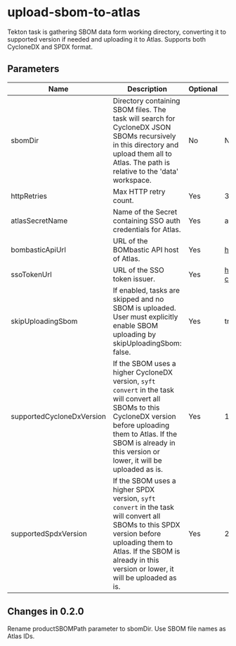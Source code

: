 # upload-sbom-to-atlas
Tekton task is gathering SBOM data form working directory, converting it to supported version if needed and uploading it to Atlas.
Supports both CycloneDX and SPDX format.

## Parameters

| Name                      | Description                                                                                                                                                                                                                          | Optional | Default value                                                                 |
|---------------------------|--------------------------------------------------------------------------------------------------------------------------------------------------------------------------------------------------------------------------------------|----------|-------------------------------------------------------------------------------|
| sbomDir                   | Directory containing SBOM files. The task will search for CycloneDX JSON SBOMs recursively in this directory and upload them all to Atlas. The path is relative to the 'data' workspace.                                             | No       | None                                                                          |
| httpRetries               | Max HTTP retry count.                                                                                                                                                                                                                | Yes      | 3                                                                             |
| atlasSecretName           | Name of the Secret containing SSO auth credentials for Atlas.                                                                                                                                                                        | Yes      | atlas-prod-sso-secret                                                         |
| bombasticApiUrl           | URL of the BOMbastic API host of Atlas.                                                                                                                                                                                              | Yes      | https://sbom.atlas.devshift.net                                               |
| ssoTokenUrl               | URL of the SSO token issuer.                                                                                                                                                                                                         | Yes      | https://auth.redhat.com/auth/realms/EmployeeIDP/protocol/openid-connect/token |
| skipUploadingSbom         | If enabled, tasks are skipped and no SBOM is uploaded. User must explicitly enable SBOM uploading by skipUploadingSbom: false.                                                                                                       | Yes      | true                                                                          |
| supportedCycloneDxVersion | If the SBOM uses a higher CycloneDX version, `syft convert` in the task will convert all SBOMs to this CycloneDX version before uploading them to Atlas. If the SBOM is already in this version or lower, it will be uploaded as is. | Yes      | 1.4                                                                           |
| supportedSpdxVersion      | If the SBOM uses a higher SPDX version, `syft convert` in the task will convert all SBOMs to this SPDX version before uploading them to Atlas. If the SBOM is already in this version or lower, it will be uploaded as is.           | Yes      | 2.3                                                                           |

## Changes in 0.2.0
Rename productSBOMPath parameter to sbomDir. Use SBOM file names as Atlas IDs.
